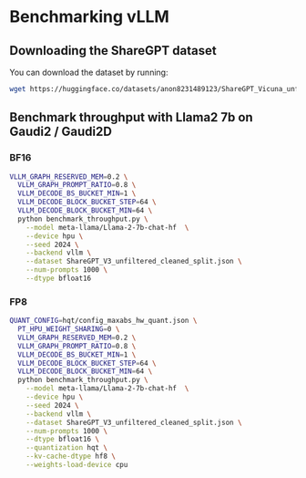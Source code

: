 # Benchmarking vLLM

## Downloading the ShareGPT dataset

You can download the dataset by running:
```bash
wget https://huggingface.co/datasets/anon8231489123/ShareGPT_Vicuna_unfiltered/resolve/main/ShareGPT_V3_unfiltered_cleaned_split.json
```

## Benchmark throughput with Llama2 7b on Gaudi2 / Gaudi2D

### BF16
```bash
VLLM_GRAPH_RESERVED_MEM=0.2 \
  VLLM_GRAPH_PROMPT_RATIO=0.8 \
  VLLM_DECODE_BS_BUCKET_MIN=1 \
  VLLM_DECODE_BLOCK_BUCKET_STEP=64 \
  VLLM_DECODE_BLOCK_BUCKET_MIN=64 \
  python benchmark_throughput.py \
    --model meta-llama/Llama-2-7b-chat-hf  \
    --device hpu \
    --seed 2024 \
    --backend vllm \
    --dataset ShareGPT_V3_unfiltered_cleaned_split.json \
    --num-prompts 1000 \
    --dtype bfloat16
```

### FP8
```bash
QUANT_CONFIG=hqt/config_maxabs_hw_quant.json \
  PT_HPU_WEIGHT_SHARING=0 \
  VLLM_GRAPH_RESERVED_MEM=0.2 \
  VLLM_GRAPH_PROMPT_RATIO=0.8 \
  VLLM_DECODE_BS_BUCKET_MIN=1 \
  VLLM_DECODE_BLOCK_BUCKET_STEP=64 \
  VLLM_DECODE_BLOCK_BUCKET_MIN=64 \
  python benchmark_throughput.py \
    --model meta-llama/Llama-2-7b-chat-hf  \
    --device hpu \
    --seed 2024 \
    --backend vllm \
    --dataset ShareGPT_V3_unfiltered_cleaned_split.json \
    --num-prompts 1000 \
    --dtype bfloat16 \
    --quantization hqt \
    --kv-cache-dtype hf8 \
    --weights-load-device cpu
```
